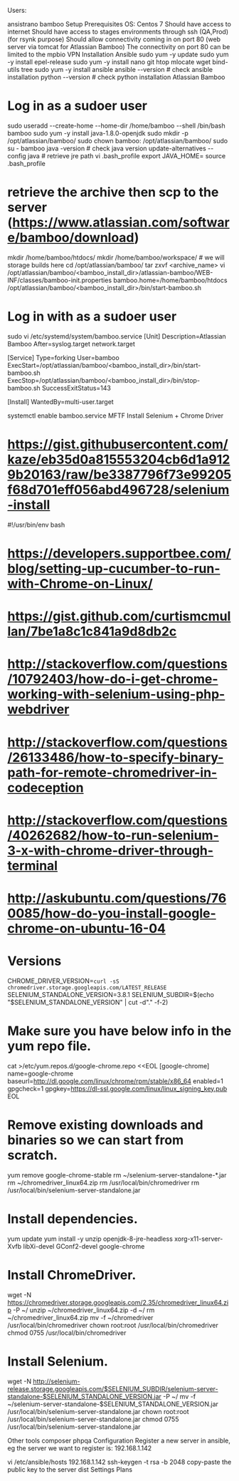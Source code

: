 Users:

ansistrano
bamboo
Setup
Prerequisites
OS: Centos 7
Should have access to internet
Should have access to stages environments through ssh (QA,Prod) (for rsynk purpose)
Should allow connectivity coming in on port 80 (web server via tomcat for Atlassian Bamboo)
The connectivity on port 80 can be limited to the mpbio VPN
Installation
Ansible
sudo yum -y update
sudo yum -y install epel-release
sudo yum -y install nano git htop mlocate wget bind-utils tree
sudo yum -y install ansible
ansible --version # check ansible installation
python --version # check python installation
Atlassian Bamboo
# Log in as a sudoer user
sudo useradd --create-home --home-dir /home/bamboo --shell /bin/bash bamboo
sudo yum -y install java-1.8.0-openjdk
sudo mkdir -p /opt/atlassian/bamboo/
sudo chown bamboo: /opt/atlassian/bamboo/
sudo su - bamboo
java -version # check java version
update-alternatives --config java # retrieve jre path
vi .bash_profile
export JAVA_HOME=<java bin path>
source .bash_profile
# retrieve the archive then scp to the server (https://www.atlassian.com/software/bamboo/download)
mkdir /home/bamboo/htdocs/
mkdir /home/bamboo/workspace/ # we will storage builds here
cd /opt/atlassian/bamboo/
tar zxvf <archive_name> 
vi /opt/atlassian/bamboo/<bamboo_install_dir>/atlassian-bamboo/WEB-INF/classes/bamboo-init.properties
bamboo.home=/home/bamboo/htdocs
/opt/atlassian/bamboo/<bamboo_install_dir>/bin/start-bamboo.sh
# Log in with as a sudoer user
sudo vi /etc/systemd/system/bamboo.service
[Unit]
Description=Atlassian Bamboo
After=syslog.target network.target

[Service]
Type=forking
User=bamboo
ExecStart=/opt/atlassian/bamboo/<bamboo_install_dir>/bin/start-bamboo.sh
ExecStop=/opt/atlassian/bamboo/<bamboo_install_dir>/bin/stop-bamboo.sh
SuccessExitStatus=143

[Install]
WantedBy=multi-user.target

systemctl enable bamboo.service
MFTF
Install Selenium + Chrome Driver

# https://gist.githubusercontent.com/kaze/eb35d0a815553204cb6d1a9129b20163/raw/be3387796f73e99205f68d701eff056abd496728/selenium-install

#!/usr/bin/env bash
# https://developers.supportbee.com/blog/setting-up-cucumber-to-run-with-Chrome-on-Linux/
# https://gist.github.com/curtismcmullan/7be1a8c1c841a9d8db2c
# http://stackoverflow.com/questions/10792403/how-do-i-get-chrome-working-with-selenium-using-php-webdriver
# http://stackoverflow.com/questions/26133486/how-to-specify-binary-path-for-remote-chromedriver-in-codeception
# http://stackoverflow.com/questions/40262682/how-to-run-selenium-3-x-with-chrome-driver-through-terminal
# http://askubuntu.com/questions/760085/how-do-you-install-google-chrome-on-ubuntu-16-04

# Versions
CHROME_DRIVER_VERSION=`curl -sS chromedriver.storage.googleapis.com/LATEST_RELEASE`
SELENIUM_STANDALONE_VERSION=3.8.1
SELENIUM_SUBDIR=$(echo "$SELENIUM_STANDALONE_VERSION" | cut -d"." -f-2)

# Make sure you have below info in the yum repo file.
cat >/etc/yum.repos.d/google-chrome.repo <<EOL
[google-chrome]
name=google-chrome
baseurl=http://dl.google.com/linux/chrome/rpm/stable/x86_64
enabled=1
gpgcheck=1
gpgkey=https://dl-ssl.google.com/linux/linux_signing_key.pub
EOL

# Remove existing downloads and binaries so we can start from scratch.
yum remove google-chrome-stable
rm ~/selenium-server-standalone-*.jar
rm ~/chromedriver_linux64.zip
rm /usr/local/bin/chromedriver
rm /usr/local/bin/selenium-server-standalone.jar

# Install dependencies.
yum update
yum install -y unzip openjdk-8-jre-headless xorg-x11-server-Xvfb libXi-devel GConf2-devel google-chrome

# Install ChromeDriver.
wget -N https://chromedriver.storage.googleapis.com/2.35/chromedriver_linux64.zip -P ~/
unzip ~/chromedriver_linux64.zip -d ~/
rm ~/chromedriver_linux64.zip
mv -f ~/chromedriver /usr/local/bin/chromedriver
chown root:root /usr/local/bin/chromedriver
chmod 0755 /usr/local/bin/chromedriver

# Install Selenium.
wget -N http://selenium-release.storage.googleapis.com/$SELENIUM_SUBDIR/selenium-server-standalone-$SELENIUM_STANDALONE_VERSION.jar -P ~/
mv -f ~/selenium-server-standalone-$SELENIUM_STANDALONE_VERSION.jar /usr/local/bin/selenium-server-standalone.jar
chown root:root /usr/local/bin/selenium-server-standalone.jar
chmod 0755 /usr/local/bin/selenium-server-standalone.jar

Other tools
composer <wip>
phpqa <wip>
Configuration
Register a new server in ansible, eg the server we want to register is: 192.168.1.142

vi /etc/ansible/hosts
192.168.1.142
ssh-keygen -t rsa -b 2048
copy-paste the public key to the server dist
Settings Plans


 
